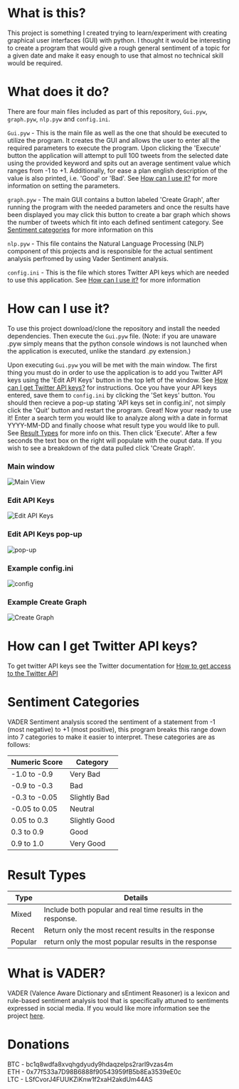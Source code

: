 # What is this?
This project is something I created trying to learn/experiment with creating graphical user interfaces (GUI) with python. I thought it would be interesting to create a program that would give a rough general sentiment of a topic for a given date and make it easy enough to use that almost no technical skill would be required.

# What does it do?
There are four main files included as part of this repository, `Gui.pyw`, `graph.pyw`, `nlp.pyw` and `config.ini`.

`Gui.pyw` - This is the main file as well as the one that should be executed to utilize the program. It creates the GUI and allows the user to enter all the required parameters to execute the program. Upon clicking the 'Execute' button the application will attempt to pull 100 tweets from the selected date using the provided keyword and spits out an average sentiment value which ranges from -1 to +1. Additionally, for ease a plan english description of the value is also printed, i.e. 'Good' or 'Bad'. See [How can I use it?](https://github.com/ehoop10/Twitter-Sentiment-Analyzer/blob/main/README.md#how-can-i-use-it) for more information on setting the parameters.

`graph.pyw` - The main GUI contains a button labeled 'Create Graph', after running the program with the needed parameters and once the results have been displayed you may click this button to create a bar graph which shows the number of tweets which fit into each defined sentiment category. See [Sentiment categories](https://github.com/ehoop10/Twitter-Sentiment-Analyzer#sentiment-categories) for more information on this

`nlp.pyw` - This file contains the Natural Language Processing (NLP) component of this projects and is responsible for the actual sentiment analysis perfromed by using Vader Sentiment analysis.

`config.ini` - This is the file which stores Twitter API keys which are needed to use this application. See [How can I use it?](https://github.com/ehoop10/Twitter-Sentiment-Analyzer/blob/main/README.md#how-can-i-use-it) for more information

# How can I use it?
To use this project download/clone the repository and install the needed dependencies. Then execute the `Gui.pyw` file. (Note: if you are unaware .pyw simply means that the python console windows is not launched when the application is executed, unlike the standard .py extension.)

Upon executing `Gui.pyw` you will be met with the main window. The first thing you must do in order to use the application is to add you Twitter API keys using the 'Edit API Keys' button in the top left of the window. See [How can I get Twitter API keys?](https://github.com/ehoop10/Twitter-Sentiment-Analyzer#how-can-i-get-twitter-api-keys) for instructions. Oce you have your API keys entered, save them to `config.ini` by clicking the 'Set keys' button. You should then recieve a pop-up stating 'API keys set in config.ini', not simply click the 'Quit' button and restart the program. Great! Now your ready to use it! Enter a search term you would like to analyze along with a date in format YYYY-MM-DD and finally choose what result type you would like to pull. See [Result Types](https://github.com/ehoop10/Twitter-Sentiment-Analyzer#result-types) for more info on this. Then click 'Execute'. After a few seconds the text box on the right will populate with the ouput data. If you wish to see a breakdown of the data pulled click 'Create Graph'.

### Main window
![Main View](https://github.com/ehoop10/Twitter-Sentiment-Analyzer/blob/main/Twitter%20Analyzer/readmeImages/main.JPG)


### Edit API Keys
![Edit API Keys](https://github.com/ehoop10/Twitter-Sentiment-Analyzer/blob/main/Twitter%20Analyzer/readmeImages/setAPI.JPG)


### Edit API Keys pop-up
![pop-up](https://github.com/ehoop10/Twitter-Sentiment-Analyzer/blob/main/Twitter%20Analyzer/readmeImages/setAPIpopup.JPG)


### Example config.ini
![config](https://github.com/ehoop10/Twitter-Sentiment-Analyzer/blob/main/Twitter%20Analyzer/readmeImages/configINI.JPG)

### Example Create Graph
![Create Graph](https://github.com/ehoop10/Twitter-Sentiment-Analyzer/blob/main/Twitter%20Analyzer/readmeImages/createGraph.JPG)


# How can I get Twitter API keys?
To get twitter API keys see the Twitter documentation for [How to get access to the Twitter API](https://developer.twitter.com/en/docs/twitter-api/getting-started/getting-access-to-the-twitter-api)


# Sentiment Categories
VADER Sentiment analysis scored the sentiment of a statement from -1 (most negative) to +1 (most positive), this program breaks this range down into 7 categories to make it easier to interpret. These categories are as follows:

| Numeric Score| Category|
|--------------|---------|
| -1.0 to -0.9| Very Bad|
| -0.9 to -0.3| Bad|
| -0.3 to -0.05| Slightly Bad|
| -0.05 to 0.05| Neutral|
| 0.05 to 0.3| Slightly Good|
| 0.3 to 0.9| Good|
| 0.9 to 1.0| Very Good|

# Result Types
| Type| Details|
|-----|--------|
| Mixed| Include both popular and real time results in the response.|
| Recent| Return only the most recent results in the response|
| Popular| return only the most popular results in the response|

# What is VADER?
VADER (Valence Aware Dictionary and sEntiment Reasoner) is a lexicon and rule-based sentiment analysis tool that is specifically attuned to sentiments expressed in social media. If you would like more information see the project [here](https://github.com/cjhutto/vaderSentiment).


# Donations
BTC - bc1q8wdfa8xvqhgdyudy9hdaqzelps2rarl9vzas4m <br/>
ETH - 0x77f533a7D98B6888f90543959fB5b8Ea3539eE0c <br/>
LTC - LSfCvorJ4FUUKZiKnw1f2xaH2akdUm44AS  <br/>
